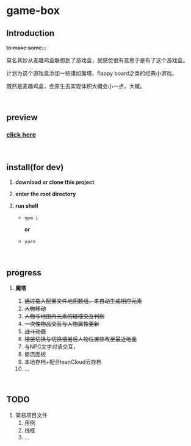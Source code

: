 # game-box

## Introduction

~~to make some...~~

莫名其妙从麦趣鸡盒联想到了游戏盒，就感觉很有意思于是有了这个游戏盒。

计划为这个游戏盒添加一些诸如魔塔、flappy board之类的经典小游戏。

既然是麦趣鸡盒，会原生去实现体积大概会小一点，大概。

<br>

## preview

### [click here](https://jerryfangr.github.io/game-box/dist/index.html)

<br>

## install(for dev)

1. **download or clone this project**

2. **enter the root directory**

3. **run shell**

   * ```bash
     npm i
     ```

     **or**

   * ```bash
     yarn
     ```

<br>

## progress

1. **魔塔**

   1. ~~通过载入配置文件地图数组，来自动生成相应元素~~
   2. ~~人物移动~~
   3. ~~人物与地图内元素的碰撞交互判断~~
   4. ~~一次性物品交互与人物属性更新~~
   5. ~~战斗动画~~
   6. ~~楼层切换与切换楼层后人物位置修改至最近地面~~
   7. 与NPC文字对话交互，
   8. 商店面板
   9. 本地存档+配合leanCloud云存档
   10. ...

<br>

## TODO

1. 简易项目文件
   1. 用例
   2. 线框
   3. ...
